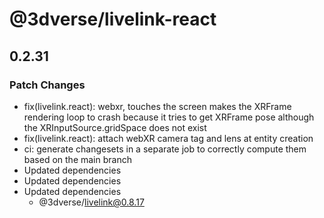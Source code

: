 # @3dverse/livelink-react

## 0.2.31

### Patch Changes

- fix(livelink.react): webxr, touches the screen makes the XRFrame rendering loop to crash because it tries to get XRFrame pose although the XRInputSource.gridSpace does not exist
- fix(livelink.react): attach webXR camera tag and lens at entity creation
- ci: generate changesets in a separate job to correctly compute them based on the main branch
- Updated dependencies
- Updated dependencies
- Updated dependencies
    - @3dverse/livelink@0.8.17
